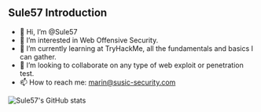 ## Sule57 Introduction

- 👋 Hi, I’m @Sule57
- 👀 I’m interested in Web Offensive Security.
- 🌱 I’m currently learning at TryHackMe, all the fundamentals and basics I can gather.
- 💞️ I’m looking to collaborate on any type of web exploit or penetration test.
- 📫 How to reach me: marin@susic-security.com

![Sule57's GitHub stats](https://github-readme-stats.vercel.app/api?username=Sule57&show_icons=true&theme=gotham)

<!---
Sule57/Sule57 is a ✨ special ✨ repository because its `README.md` (this file) appears on your GitHub profile.
You can click the Preview link to take a look at your changes.
--->
